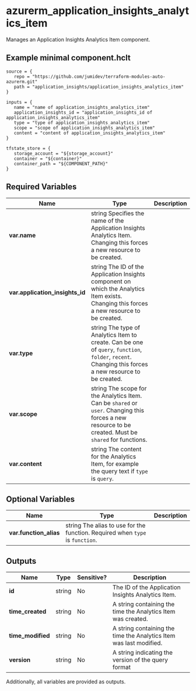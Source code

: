 # azurerm_application_insights_analytics_item

Manages an Application Insights Analytics Item component.

## Example minimal component.hclt

```hcl
source = {
   repo = "https://github.com/jumidev/terraform-modules-auto-azurerm.git" 
   path = "application_insights/application_insights_analytics_item" 
}

inputs = {
   name = "name of application_insights_analytics_item" 
   application_insights_id = "application_insights_id of application_insights_analytics_item" 
   type = "type of application_insights_analytics_item" 
   scope = "scope of application_insights_analytics_item" 
   content = "content of application_insights_analytics_item" 
}

tfstate_store = {
   storage_account = "${storage_account}" 
   container = "${container}" 
   container_path = "${COMPONENT_PATH}" 
}

```

## Required Variables

| Name | Type |  Description |
| ---- | --------- |  ----------- |
| **var.name** | string  Specifies the name of the Application Insights Analytics Item. Changing this forces a new resource to be created. | 
| **var.application_insights_id** | string  The ID of the Application Insights component on which the Analytics Item exists. Changing this forces a new resource to be created. | 
| **var.type** | string  The type of Analytics Item to create. Can be one of `query`, `function`, `folder`, `recent`. Changing this forces a new resource to be created. | 
| **var.scope** | string  The scope for the Analytics Item. Can be `shared` or `user`. Changing this forces a new resource to be created. Must be `shared` for functions. | 
| **var.content** | string  The content for the Analytics Item, for example the query text if `type` is `query`. | 

## Optional Variables

| Name | Type |  Description |
| ---- | --------- |  ----------- |
| **var.function_alias** | string  The alias to use for the function. Required when `type` is `function`. | 



## Outputs

| Name | Type | Sensitive? | Description |
| ---- | ---- | --------- | --------- |
| **id** | string | No  | The ID of the Application Insights Analytics Item. | 
| **time_created** | string | No  | A string containing the time the Analytics Item was created. | 
| **time_modified** | string | No  | A string containing the time the Analytics Item was last modified. | 
| **version** | string | No  | A string indicating the version of the query format | 

Additionally, all variables are provided as outputs.
